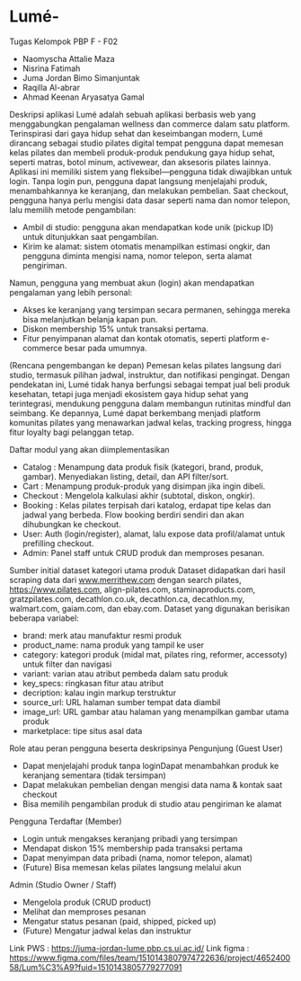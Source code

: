 # Lumé-
Tugas Kelompok PBP F - F02
- Naomyscha Attalie Maza
- Nisrina Fatimah
- Juma Jordan Bimo Simanjuntak
- Raqilla Al-abrar
- Ahmad Keenan Aryasatya Gamal

Deskripsi aplikasi
Lumé adalah sebuah aplikasi berbasis web yang menggabungkan pengalaman wellness dan commerce dalam satu platform. Terinspirasi dari gaya hidup sehat dan keseimbangan modern, Lumé dirancang sebagai studio pilates digital tempat pengguna dapat memesan kelas pilates dan membeli produk-produk pendukung gaya hidup sehat, seperti matras, botol minum, activewear, dan aksesoris pilates lainnya.
Aplikasi ini memiliki sistem yang fleksibel—pengguna tidak diwajibkan untuk login. Tanpa login pun, pengguna dapat langsung menjelajahi produk, menambahkannya ke keranjang, dan melakukan pembelian. Saat checkout, pengguna hanya perlu mengisi data dasar seperti nama dan nomor telepon, lalu memilih metode pengambilan:
- Ambil di studio: pengguna akan mendapatkan kode unik (pickup ID) untuk ditunjukkan saat pengambilan.
- Kirim ke alamat: sistem otomatis menampilkan estimasi ongkir, dan pengguna diminta mengisi nama, nomor telepon, serta alamat pengiriman.

Namun, pengguna yang membuat akun (login) akan mendapatkan pengalaman yang lebih personal:
- Akses ke keranjang yang tersimpan secara permanen, sehingga mereka bisa melanjutkan belanja kapan pun.
- Diskon membership 15% untuk transaksi pertama.
- Fitur penyimpanan alamat dan kontak otomatis, seperti platform e-commerce besar pada umumnya.

(Rencana pengembangan ke depan) Pemesan kelas pilates langsung dari studio, termasuk pilihan jadwal, instruktur, dan notifikasi pengingat.
Dengan pendekatan ini, Lumé tidak hanya berfungsi sebagai tempat jual beli produk kesehatan, tetapi juga menjadi ekosistem gaya hidup sehat yang terintegrasi, mendukung pengguna dalam membangun rutinitas mindful dan seimbang. Ke depannya, Lumé dapat berkembang menjadi platform komunitas pilates yang menawarkan jadwal kelas, tracking progress, hingga fitur loyalty bagi pelanggan tetap.

Daftar modul yang akan diimplementasikan
- Catalog : Menampung data produk fisik (kategori, brand, produk, gambar). Menyediakan listing, detail, dan API filter/sort.
- Cart : Menampung produk-produk yang disimpan jika ingin dibeli.
- Checkout : Mengelola kalkulasi akhir (subtotal, diskon, ongkir).
- Booking : Kelas pilates terpisah dari katalog, erdapat tipe kelas dan jadwal yang berbeda. Flow booking berdiri sendiri dan akan dihubungkan ke checkout.
- User: Auth (login/register), alamat, lalu expose data profil/alamat untuk prefilling checkout.
- Admin: Panel staff untuk CRUD produk dan memproses pesanan.

Sumber initial dataset kategori utama produk
Dataset didapatkan dari hasil scraping data dari www.merrithew.com dengan search pilates, https://www.pilates.com, align-pilates.com, staminaproducts.com, gratzpilates.com, decathlon.co.uk, decathlon.ca, decathlon.my, walmart.com, gaiam.com, dan ebay.com. Dataset yang digunakan berisikan beberapa variabel:
- brand: merk atau manufaktur resmi produk
- product_name: nama produk yang tampil ke user
- category: kategori produk (midal mat, pilates ring, reformer, accessoty) untuk filter dan navigasi
- variant: varian atau atribut pembeda dalam satu produk
- key_specs: ringkasan fitur atau atribut
- decription: kalau ingin markup terstruktur
- source_url: URL halaman sumber tempat data diambil
- image_url: URL gambar atau halaman yang menampilkan gambar utama produk
- marketplace: tipe situs asal data

Role atau peran pengguna beserta deskripsinya
Pengunjung (Guest User)
- Dapat menjelajahi produk tanpa loginDapat menambahkan produk ke keranjang sementara (tidak tersimpan)
- Dapat melakukan pembelian dengan mengisi data nama & kontak saat checkout
- Bisa memilih pengambilan produk di studio atau pengiriman ke alamat

Pengguna Terdaftar (Member)
- Login untuk mengakses keranjang pribadi yang tersimpan
- Mendapat diskon 15% membership pada  transaksi pertama
- Dapat menyimpan data pribadi (nama, nomor telepon, alamat)
- (Future) Bisa memesan kelas pilates langsung melalui akun

Admin (Studio Owner / Staff)
- Mengelola produk (CRUD product)
- Melihat dan memproses pesanan
- Mengatur status pesanan (paid, shipped, picked up)
- (Future) Mengatur jadwal kelas dan instruktur

Link PWS : https://juma-jordan-lume.pbp.cs.ui.ac.id/
Link figma : https://www.figma.com/files/team/1510143807974722636/project/465240058/Lum%C3%A9?fuid=1510143805779277091 

